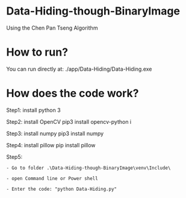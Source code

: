 # Data-Hiding-though-BinaryImage
 Using the Chen Pan Tseng Algorithm

# How to run?
You can run directly at: ./app/Data-Hiding/Data-Hiding.exe

# How does the code work?
Step1: install python 3

Step2: install OpenCV
      pip3 install opencv-python i

Step3: install numpy
      pip3 install numpy

Step4: install pillow
     pip install pillow

Step5:

    - Go to folder .\Data-Hiding-though-BinaryImage\venv\Include\
    
    - open Command line or Power shell
    
    - Enter the code: "python Data-Hiding.py"
    


